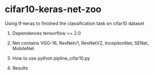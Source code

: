 # cifar10-keras-net-zoo
Using tf-keras to finished the classification task on cifar10 dataset

1. Dependences
  tensorflow >= 2.0

2. Net contains
  VGG-16, ResNetv1, ResNetV2, IncepitonNet, SENet, MobileNet 
  
3. How to use
  python pipline_cifar10.py
  
4. Results
  
